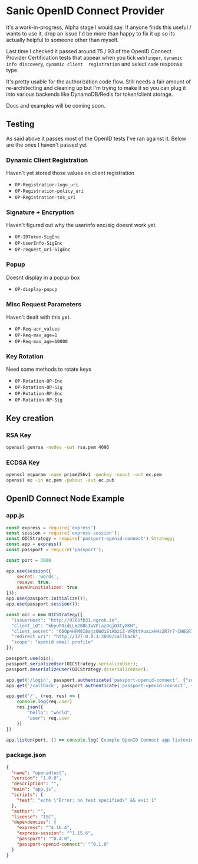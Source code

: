 # Sanic OpenID Connect Provider

It's a work-in-progress, Alpha stage I would say. If anyone finds this useful / wants to use it, drop an issue I'd be
more than happy to fix it up so its actually helpful to someone other than myself.

Last time I checked it passed around 75 / 93 of the OpenID Connect 
Provider Certification tests that appear when you tick `webfinger`, `dynamic info discovery`, `dynamic client 
registration` and select `code` response type.

It's pretty usable for the authorization code flow. Still needs a fair amount of re-architecting and cleaning up but I'm
trying to make it so you can plug it into various backends like DynamoDB/Redis for token/client storage.

Docs and examples will be coming soon.

## Testing 

As said above it passes most of the OpenID tests I've ran against it. Below are the ones I haven't passed yet

### Dynamic Client Registration

Haven't yet stored those values on client registration
* `OP-Registration-logo_uri`
* `OP-Registration-policy_uri`
* `OP-Registration-tos_uri`

### Signature + Encryption

Haven't figured out why the userinfo enc/sig doesnt work yet.
* `OP-IDToken-SigEnc`
* `OP-UserInfo-SigEnc`
* `OP-request_uri-SigEnc`

### Popup

Doesnt display in a popup box
* `OP-display-popup`

### Misc Request Parameters

Haven't dealt with this yet.
* `OP-Req-acr_values`
* `OP-Req-max_age=1`
* `OP-Req-max_age=10000`

### Key Rotation

Need some methods to rotate keys
* `OP-Rotation-OP-Enc`
* `OP-Rotation-OP-Sig`
* `OP-Rotation-RP-Enc`
* `OP-Rotation-RP-Sig`



## Key creation

### RSA Key
```bash
openssl genrsa -nodes -out rsa.pem 4096
```

### ECDSA Key

```bash
openssl ecparam -name prime256v1 -genkey -noout -out ec.pem
openssl ec -in ec.pem -pubout -out ec.pub
```

## OpenID Connect Node Example
### app.js
```javascript
const express = require('express')
const session = require('express-session');
const OICStrategy = require('passport-openid-connect').Strategy;
const app = express()
const passport = require('passport');

const port = 3000

app.use(session({ 
    secret: 'words',
    resave: true,
    saveUninitialized: true
}));
app.use(passport.initialize());
app.use(passport.session());

const oic = new OICStrategy({
  "issuerHost": "http://9765fb31.ngrok.io",
  "client_id": "kbyuFDidLLm280LIwVFiazOqjO3ty8KH",
  "client_secret": "60Op4HFM0I8ajz0WdiStAbziZ-VFQttXuxixHHs2R7r7-CW8GR79l-mmLqMhc-Sa",
  "redirect_uri": "http://127.0.0.1:3000/callback",
  "scope": "openid email profile"
});

passport.use(oic);
passport.serializeUser(OICStrategy.serializeUser);
passport.deserializeUser(OICStrategy.deserializeUser);

app.get('/login', passport.authenticate('passport-openid-connect', {"successReturnToOrRedirect": "/"}))
app.get('/callback', passport.authenticate('passport-openid-connect', {"callback": true, "successReturnToOrRedirect": "/"}))

app.get('/', (req, res) => {
    console.log(req.user)
    res.json({
        "hello": "world",
        "user": req.user
    })
})

app.listen(port, () => console.log(`Example OpenID Connect app listening on port ${port}!`))
```

### package.json
```json
{
  "name": "openidtest",
  "version": "1.0.0",
  "description": "",
  "main": "app.js",
  "scripts": {
    "test": "echo \"Error: no test specified\" && exit 1"
  },
  "author": "",
  "license": "ISC",
  "dependencies": {
    "express": "^4.16.4",
    "express-session": "^1.15.6",
    "passport": "^0.4.0",
    "passport-openid-connect": "^0.1.0"
  }
}
```